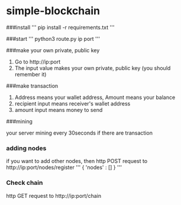 # simple-blockchain

###install
'''
pip install -r requirements.txt
'''

###start
'''
python3 route.py ip port
'''

###make your own private, public key

1. Go to http://ip:port
2. The input value makes your own private, public key (you should remember it)

###make transaction

1. Address means your wallet address, Amount means your balance
2. recipient input means receiver's wallet address
3. amount input means money to send

###mining

your server mining every 30seconds if there are transaction

### adding nodes

if you want to add other nodes, then
http POST request to http://ip:port/nodes/register
'''
{
  'nodes' : []
}
'''

### Check chain

http GET request to http://ip:port/chain
